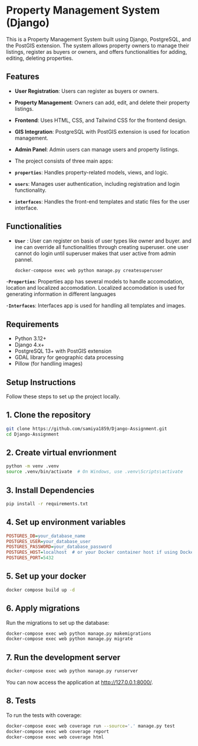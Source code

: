 # Property Management System (Django)

This is a Property Management System built using Django, PostgreSQL, and the PostGIS extension. The system allows property owners to manage their listings, register as buyers or owners, and offers functionalities for adding, editing, deleting properties.

## Features

- **User Registration**: Users can register as buyers or owners. 
- **Property Management**: Owners can add, edit, and delete their property listings.
- **Frontend**: Uses HTML, CSS, and Tailwind CSS for the frontend design.
- **GIS Integration**: PostgreSQL with PostGIS extension is used for location management.
- **Admin Panel**: Admin users can manage users and property listings.

- The project consists of three main apps:

- **`properties`**: Handles property-related models, views, and logic.
- **`users`**: Manages user authentication, including registration and login functionality.
- **`interfaces`**: Handles the front-end templates and static files for the user interface.

## Functionalities
- **`User`** : User can register on basis of user types like owner and buyer. and ine can override all functionalities through creating superuser. one user cannot do login until superuser makes that user active from admin pannel. 
  ```bash
  docker-compose exec web python manage.py createsuperuser
  ```
-**`Properties`**: Properties app has several models to handle accomodation, location and localized accomodation. Localized accomodation is used for generating information in different languages

-**`Interfaces`**: Interfaces app is used for handling all templates and images. 

## Requirements

- Python 3.12+
- Django 4.x+
- PostgreSQL 13+ with PostGIS extension
- GDAL library for geographic data processing
- Pillow (for handling images)
  
## Setup Instructions

Follow these steps to set up the project locally.

## 1. Clone the repository

```bash
git clone https://github.com/samiya1859/Django-Assignment.git
cd Django-Assignment
```
## 2. Create virtual envrionment

```bash
python -m venv .venv
source .venv/bin/activate  # On Windows, use .venv\Scripts\activate
```
## 3. Install Dependencies

```bash
pip install -r requirements.txt
```
## 4. Set up environment variables
```ini
POSTGRES_DB=your_database_name
POSTGRES_USER=your_database_user
POSTGRES_PASSWORD=your_database_password
POSTGRES_HOST=localhost  # or your Docker container host if using Docker
POSTGRES_PORT=5432
```
## 5. Set up your docker
```bash
docker compose build up -d
```
## 6. Apply migrations
Run the migrations to set up the database:
```bash
docker-compose exec web python manage.py makemigrations
docker-compose exec web python manage.py migrate
```
## 7. Run the development server 
```bash
docker-compose exec web python manage.py runserver
```
You can now access the application at http://127.0.0.1:8000/.
## 8. Tests
To run the tests with coverage:
```bash
docker-compose exec web coverage run --source='.' manage.py test
docker-compose exec web coverage report
docker-compose exec web coverage html
```



